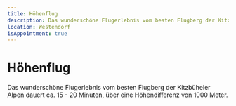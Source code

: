 ```yaml
---
title: Höhenflug
description: Das wunderschöne Flugerlebnis vom besten Flugberg der Kitzbüheler Alpen dauert ca. 15 - 20 Minuten.
location: Westendorf
isAppointment: true
---
```


# Höhenflug

Das wunderschöne Flugerlebnis vom besten Flugberg der Kitzbüheler Alpen dauert ca. 15 - 20 Minuten, über eine Höhendifferenz von 1000 Meter. 
